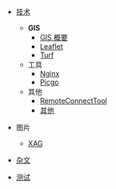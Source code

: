- [技术](/README)

  - **GIS**
    - [GIS 概要](/GIS/GIS)
    - [Leaflet](/GIS/Leaflet)
    - [Turf](/GIS/Turf)
  - 工具
    - [Nginx](/Tools/Nginx)
    - [Picgo](/Tools/Picgo)
  - 其他
    -  [RemoteConnectTool](/Other/RemoteConnectTool) 
    - [其他](/Other/Other)
- 图片
  - [XAG](/Image/XAG)
- [杂文](/Essay/)
- [测试](/测试)